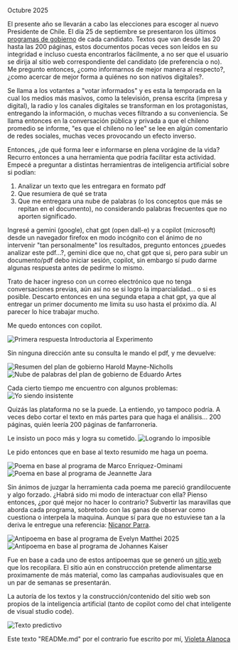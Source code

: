 Octubre 2025

El presente año se llevarán a cabo las elecciones para escoger al nuevo Presidente de Chile. El día 25 de septiembre se presentaron los últimos [programas de gobierno](https://www.servel.cl/candidaturas-y-programas-elecciones-presidencial-y-parlamentarias-2025/) de cada candidato. Textos que van desde las 20 hasta las 200 páginas, estos documentos pocas veces son leídos en su integridad e incluso cuesta encontrarlos fácilmente, a no ser que el usuario se dirija al sitio web correspondiente del candidato (de preferencia o no). Me pregunto entonces, ¿como informarnos de mejor manera al respecto?, ¿como acercar de mejor forma a quiénes no son nativos digitales?.

Se llama a los votantes a "votar informados" y es esta la temporada en la cual los medios más masivos, como la televisión, prensa escrita (impresa y digital), la radio y los canales digitales se transforman en los protagonistas, entregando la información, o muchas veces filtrando a su conveniencia. Se llama entonces en la conversación pública y privada a que el chileno promedio se informe, "es que el chileno no lee" se lee en algún comentario de redes sociales, muchas veces provocando un efecto inverso.

Entonces, ¿de qué forma leer e informarse en plena vorágine de la vida? Recurro entonces a una herramienta que podría facilitar esta actividad.
Empecé a preguntar a distintas herramientras de inteligencia artificial sobre si podían:

1) Analizar un texto que les entregara en formato pdf
2) Que resumiera de qué se trata
3) Que me entregara una nube de palabras (o los conceptos que más se repitan en el documento), no considerando palabras frecuentes que no aporten significado.

Ingresé a gemini (google), chat gpt (open dall-e) y a copilot (microsoft) desde un navegador firefox en modo incógnito con el ánimo de no intervenir "tan personalmente" los resultados, pregunto entonces ¿puedes analizar este pdf...?, gemini dice que no, chat gpt que si, pero para subir un documento/pdf debo iniciar sesión, copilot, sin embargo sí pudo darme algunas respuesta antes de pedirme lo mismo.

Trato de hacer ingreso con un correo electrónico que no tenga conversaciones previas, aún así no se si logro la imparcialidad... o si es posible.
Descarto entonces en una segunda etapa a chat gpt, ya que al entregar un primer documento me limita su uso hasta el próximo día. Al parecer lo hice trabajar mucho.

Me quedo entonces con copilot.

![Primera respuesta Introductoria al Experimento](assets/primerarespuesta.png)


Sin ninguna dirección ante su consulta le mando el pdf, y me devuelve:

![Resumen del plan de gobierno Harold Mayne-Nicholls](assets/segundarespuesta.png)
![Nube de palabras del plan de gobierno de Eduardo Artes](assets/tercerarespuesta.png)


Cada cierto tiempo me encuentro con algunos problemas:
![Yo siendo insistente](assets/problemafinal.png)

Quizás las plataforma no se la puede. La entiendo, yo tampoco podría. A veces debo cortar el texto en más partes para que haga el análisis... 200 páginas, quién leería 200 páginas de fanfarroneria.

Le insisto un poco más y logra su cometido.
![Logrando lo imposible](assets/problemasolucion.png)


Le pido entonces que en base al texto resumido me haga un poema.

![Poema en base al programa de Marco Enríquez-Ominami](assets/quintarespuesta.png)
![Poema en base al programa de Jeannette Jara](assets/jarapoema.png)


Sin ánimos de juzgar la herramienta cada poema me pareció grandilocuente y algo forzado. ¿Habrá sido mi modo de interactuar con ella?
Pienso entonces, ¿por qué mejor no hacer lo contrario? Subvertir las maravillas que aborda cada programa, sobretodo con las ganas de observar como cuestiona o interpela la maquina. Aunque sí para que no estuviese tan a la deriva le entregue una referencia: [Nicanor Parra](https://www.nicanorparra.uchile.cl/antologia/poemasyantipoemas/index.html).

![Antipoema en base al programa de Evelyn Matthei 2025](assets/sextarespuesta.png)
![Antipoema en base al programa de Johannes Kaiser](assets/septimorespuesta.png)


Fue en base a cada uno de estos antipoemas que se generó un [sitio web](https://visforvioleta.github.io/antipoemas-electorales/index.html) que los recopilara. El sitio aún en construccción pretende alimentarse proximamente de más material, como las campañas audiovisuales que en un par de semanas se presentarán.

La autoría de los textos y la construcción/contenido del sitio web son propios de la inteligencia artificial (tanto de copilot como del chat inteligente de visual studio code).

![Texto predictivo](assets/textopredictivo.png)

Este texto "READMe.md" por el contrario fue escrito por mí, [Violeta Alanoca](https://www.instagram.com/visforvioleta_/)